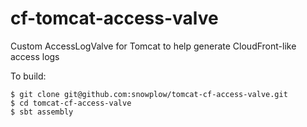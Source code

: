cf-tomcat-access-valve
======================

Custom AccessLogValve for Tomcat to help generate CloudFront-like access logs

To build:

    $ git clone git@github.com:snowplow/tomcat-cf-access-valve.git
    $ cd tomcat-cf-access-valve
    $ sbt assembly

